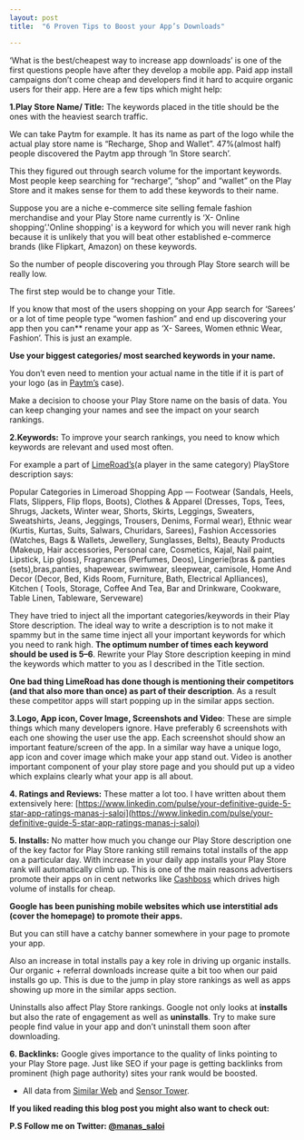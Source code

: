 ```yaml
---
layout: post
title:  "6 Proven Tips to Boost your App’s Downloads"

---
```


‘What is the best/cheapest way to increase app downloads’ is one of the first questions people have after they develop a mobile app. Paid app install campaigns don’t come cheap and developers find it hard to acquire organic users for their app. Here are a few tips which might help:

**1.Play Store Name/ Title:** The keywords placed in the title should be the ones with the heaviest search traffic.

We can take Paytm for example. It has its name as part of the logo while the actual play store name is “Recharge, Shop and Wallet”. 47%(almost half) people discovered the Paytm app through ‘In Store search’.

This they figured out through search volume for the important keywords. Most people keep searching for “recharge”, “shop” and “wallet” on the Play Store and it makes sense for them to add these keywords to their name.

Suppose you are a niche e-commerce site selling female fashion merchandise and your Play Store name currently is ‘X- Online shopping’.'Online shopping' is a keyword for which you will never rank high because it is unlikely that you will beat other established e-commerce brands (like Flipkart, Amazon) on these keywords.

So the number of people discovering you through Play Store search will be really low.

The first step would be to change your Title.

If you know that most of the users shopping on your App search for ‘Sarees’ or a lot of time people type “women fashion” and end up discovering your app then you can** rename your app as ‘X- Sarees, Women ethnic Wear, Fashion’. This is just an example.

**Use your biggest categories/ most searched keywords in your name.**

You don’t even need to mention your actual name in the title if it is part of your logo (as in [Paytm’s](https://play.google.com/store/apps/details?id=net.one97.paytm&hl=en) case).

Make a decision to choose your Play Store name on the basis of data. You can keep changing your names and see the impact on your search rankings.

**2.Keywords:** To improve your search rankings, you need to know which keywords are relevant and used most often.

For example a part of [LimeRoad’s](https://play.google.com/store/apps/details?id=com.shopping.limeroad&hl=en)(a player in the same category) PlayStore description says:

Popular Categories in Limeroad Shopping App — Footwear (Sandals, Heels, Flats, Slippers, Flip flops, Boots), Clothes & Apparel (Dresses, Tops, Tees, Shrugs, Jackets, Winter wear, Shorts, Skirts, Leggings, Sweaters, Sweatshirts, Jeans, Jeggings, Trousers, Denims, Formal wear), Ethnic wear (Kurtis, Kurtas, Suits, Salwars, Churidars, Sarees), Fashion Accessories (Watches, Bags & Wallets, Jewellery, Sunglasses, Belts), Beauty Products (Makeup, Hair accessories, Personal care, Cosmetics, Kajal, Nail paint, Lipstick, Lip gloss), Fragrances (Perfumes, Deos), Lingerie(bras & panties (sets),bras,panties, shapewear, swimwear, sleepwear, camisole, Home And Decor (Decor, Bed, Kids Room, Furniture, Bath, Electrical Aplliances), Kitchen ( Tools, Storage, Coffee And Tea, Bar and Drinkware, Cookware, Table Linen, Tableware, Serveware)

They have tried to inject all the important categories/keywords in their Play Store description. The ideal way to write a description is to not make it spammy but in the same time inject all your important keywords for which you need to rank high. **The optimum number of times each keyword should be used is 5–6**. Rewrite your Play Store description keeping in mind the keywords which matter to you as I described in the Title section.

**One bad thing LimeRoad has done though is mentioning their competitors (and that also more than once) as part of their description**. As a result these competitor apps will start popping up in the similar apps section.

**3.Logo, App icon, Cover Image, Screenshots and Video**: These are simple things which many developers ignore. Have preferably 6 screenshots with each one showing the user use the app. Each screenshot should show an important feature/screen of the app. In a similar way have a unique logo, app icon and cover image which make your app stand out. Video is another important component of your play store page and you should put up a video which explains clearly what your app is all about.

**4. Ratings and Reviews:** These matter a lot too. I have written about them extensively here: [https://www.linkedin.com/pulse/your-definitive-guide-5-star-app-ratings-manas-j-saloi](https://www.linkedin.com/pulse/your-definitive-guide-5-star-app-ratings-manas-j-saloi)

**5. Installs:** No matter how much you change our Play Store description one of the key factor for Play Store ranking still remains total installs of the app on a particular day. With increase in your daily app installs your Play Store rank will automatically climb up. This is one of the main reasons advertisers promote their apps on in cent networks like [Cashboss](https://play.google.com/store/apps/details?id=in.coupondunia.cashboss&hl=en) which drives high volume of installs for cheap.

**Google has been punishing mobile websites which use interstitial ads (cover the homepage) to promote their apps.**

But you can still have a catchy banner somewhere in your page to promote your app.

Also an increase in total installs pay a key role in driving up organic installs. Our organic + referral downloads increase quite a bit too when our paid installs go up. This is due to the jump in play store rankings as well as apps showing up more in the similar apps section.

Uninstalls also affect Play Store rankings. Google not only looks at **installs** but also the rate of engagement as well as **uninstalls**. Try to make sure people find value in your app and don’t uninstall them soon after downloading.

**6. Backlinks:** Google gives importance to the quality of links pointing to your Play Store page. Just like SEO if your page is getting backlinks from prominent (high page authority) sites your rank would be boosted.

* All data from [Similar Web](http://www.similarweb.com/) and [Sensor Tower](https://sensortower.com/).

**If you liked reading this blog post you might also want to check out:**

**P.S Follow me on Twitter: [@manas_saloi](https://twitter.com/manas_saloi)**

